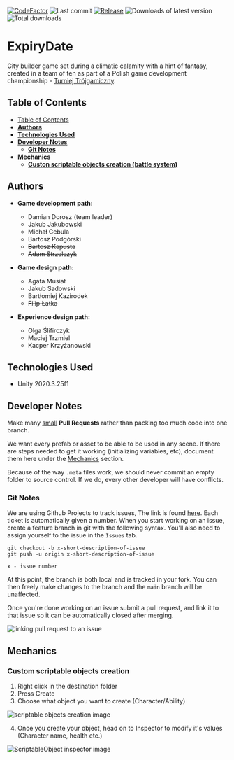[![CodeFactor](https://img.shields.io/codefactor/grade/github/exostin/ExpiryDate?style=flat-square)](https://www.codefactor.io/repository/github/exostin/expirydate)
![Last commit](https://flat.badgen.net/github/last-commit/exostin/ExpiryDate/main)
[![Release](https://flat.badgen.net/github/release/exostin/ExpiryDate/stable)](https://github.com/exostin/ExpiryDate/releases)
![Downloads of latest version](https://flat.badgen.net/github/assets-dl/exostin/ExpiryDate/?label=lastest+release+downloads)
![Total downloads](https://img.shields.io/github/downloads/exostin/ExpiryDate/total?color=g&label=total%20downloads&style=flat-square)

# **ExpiryDate**

City builder game set during a climatic calamity with a hint of fantasy, created in a team of ten as part of a Polish game development championship - [Turniej Trójgamiczny](https://www.t3g.pl/).

## Table of Contents

- [Table of Contents](#table-of-contents)
- [**Authors**](#authors)
- [**Technologies Used**](#technologies-used)
- [**Developer Notes**](#developer-notes)
  - [**Git Notes**](#git-notes)
- [**Mechanics**](#mechanics)
  - [**Custon scriptable objects creation (battle system)**](#Custom-scriptable-objects-creation)

## **Authors**

- **Game development path:**
  - Damian Dorosz (team leader)
  - Jakub Jakubowski
  - Michał Cebula
  - Bartosz Podgórski
  - ~~Bartosz Kapusta~~
  - ~~Adam Strzelczyk~~
 
- **Game design path:**
  - Agata Musiał
  - Jakub Sadowski
  - Bartłomiej Kazirodek
  - ~~Filip Łatka~~
  
- **Experience design path:**
  - Olga Ślifirczyk
  - Maciej Trzmiel
  - Kacper Krzyżanowski
  
## **Technologies Used**

- Unity 2020.3.25f1

## **Developer Notes**

Make many <u>small</u> **Pull Requests** rather than packing too much code into one branch.

We want every prefab or asset to be able to be used in any scene. If there are steps needed to get it working (initializing variables, etc), document them here under the [Mechanics](#mechanics) section.

Because of the way `.meta` files work, we should never commit an empty folder to source control. If we do, every other developer will have conflicts.

### **Git Notes**

We are using Github Projects to track issues, The link is found [here](https://github.com/exostin/ExpiryDate/projects/1). Each ticket is automatically given a number. When you start working on an issue, create a feature branch in git with the following syntax. You'll also need to assign yourself to the issue in the `Issues` tab.

``` git
git checkout -b x-short-description-of-issue
git push -u origin x-short-description-of-issue

x - issue number
```

At this point, the branch is both local and is tracked in your fork. You can then freely make changes to the branch and the `main` branch will be unaffected.

Once you're done working on an issue submit a pull request, and link it to that issue so it can be automatically closed after merging.

![linking pull request to an issue](https://i.ibb.co/JpyX08X/Link-Pull-Request-To-Issue-Example.png)

## **Mechanics**

### **Custom scriptable objects creation**

1. Right click in the destination folder
2. Press Create
3. Choose what object you want to create (Character/Ability)

![scriptable objects creation image](https://i.ibb.co/hRTgWT7/Custom-Scriptable-Objects-Creation.jpg)

4. Once you create your object, head on to Inspector to modify it's values (Character name, health etc.)

![ScriptableObject inspector image](https://i.ibb.co/b6r1Wj1/Scriptable-Object-Inspector.jpg)
